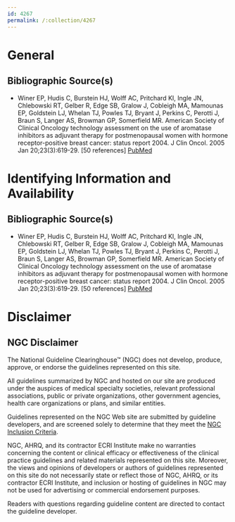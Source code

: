```yaml
---
id: 4267
permalink: /:collection/4267
---
```


# General

## Bibliographic Source(s)

- Winer EP, Hudis C, Burstein HJ, Wolff AC, Pritchard KI, Ingle JN, Chlebowski RT, Gelber R, Edge SB, Gralow J, Cobleigh MA, Mamounas EP, Goldstein LJ, Whelan TJ, Powles TJ, Bryant J, Perkins C, Perotti J, Braun S, Langer AS, Browman GP, Somerfield MR. American Society of Clinical Oncology technology assessment on the use of aromatase inhibitors as adjuvant therapy for postmenopausal women with hormone receptor-positive breast cancer: status report 2004. J Clin Oncol. 2005 Jan 20;23(3):619-29. [50 references] [ PubMed ](http://www.ncbi.nlm.nih.gov/entrez/query.fcgi?cmd=Retrieve&db=pubmed&dopt=Abstract&list_uids=15545664)

# Identifying Information and Availability

## Bibliographic Source(s)

- Winer EP, Hudis C, Burstein HJ, Wolff AC, Pritchard KI, Ingle JN, Chlebowski RT, Gelber R, Edge SB, Gralow J, Cobleigh MA, Mamounas EP, Goldstein LJ, Whelan TJ, Powles TJ, Bryant J, Perkins C, Perotti J, Braun S, Langer AS, Browman GP, Somerfield MR. American Society of Clinical Oncology technology assessment on the use of aromatase inhibitors as adjuvant therapy for postmenopausal women with hormone receptor-positive breast cancer: status report 2004. J Clin Oncol. 2005 Jan 20;23(3):619-29. [50 references] [ PubMed ](http://www.ncbi.nlm.nih.gov/entrez/query.fcgi?cmd=Retrieve&db=pubmed&dopt=Abstract&list_uids=15545664)

# Disclaimer

## NGC Disclaimer

The National Guideline Clearinghouse™ (NGC) does not develop, produce, approve, or endorse the guidelines represented on this site.

All guidelines summarized by NGC and hosted on our site are produced under the auspices of medical specialty societies, relevant professional associations, public or private organizations, other government agencies, health care organizations or plans, and similar entities.

Guidelines represented on the NGC Web site are submitted by guideline developers, and are screened solely to determine that they meet the [NGC Inclusion Criteria](/help-and-about/summaries/inclusion-criteria).

NGC, AHRQ, and its contractor ECRI Institute make no warranties concerning the content or clinical efficacy or effectiveness of the clinical practice guidelines and related materials represented on this site. Moreover, the views and opinions of developers or authors of guidelines represented on this site do not necessarily state or reflect those of NGC, AHRQ, or its contractor ECRI Institute, and inclusion or hosting of guidelines in NGC may not be used for advertising or commercial endorsement purposes.

Readers with questions regarding guideline content are directed to contact the guideline developer.

